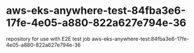 # aws-eks-anywhere-test-84fba3e6-17fe-4e05-a880-822a627e794e-36
repository for use with E2E test job aws-eks-anywhere-test:84fba3e6-17fe-4e05-a880-822a627e794e-36
